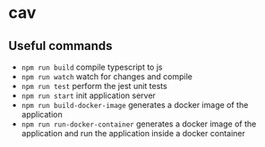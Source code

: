 # cav

## Useful commands

 * `npm run build`   compile typescript to js
 * `npm run watch`   watch for changes and compile
 * `npm run test`    perform the jest unit tests
 * `npm run start`   init application server
 * `npm run build-docker-image`   generates a docker image of the application
 * `npm run run-docker-container`   generates a docker image of the application and run the application inside a docker container 

 
 


